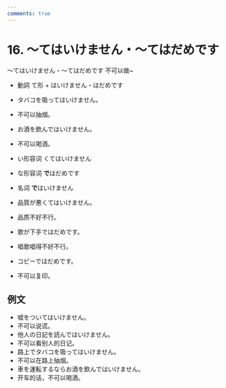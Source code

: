 ```yaml
---
comments: true
---
```


# 16. ～てはいけません・～てはだめです

～てはいけません・～てはだめです  不可以做~

- 動詞 て形 + はいけません・はだめです

- タバコを吸ってはいけません。
- 不可以抽烟。
- お酒を飲んではいけません。
- 不可以喝酒。

- い形容词 くてはいけません
- な形容词 **で**はだめです
- 名词 **で**はいけません

- 品質が悪くてはいけません。
- 品质不好不行。
- 歌が下手ではだめです。
- 唱歌唱得不好不行。
- コピーではだめです。
- 不可以复印。

## 例文

- 嘘をついてはいけません。
- 不可以说谎。
- 他人の日記を読んではいけません。
- 不可以看别人的日记。
- 路上でタバコを吸ってはいけません。
- 不可以在路上抽烟。
- 車を運転するならお酒を飲んではいけません。
- 开车的话，不可以喝酒。






